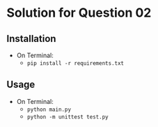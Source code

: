 # Solution for Question 02

## Installation
- On Terminal:
  - `pip install -r requirements.txt`

## Usage
- On Terminal:
  - `python main.py`
  - `python -m unittest test.py`